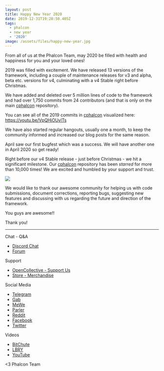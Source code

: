 ```yaml
---
layout: post
title: Happy New Year 2020
date: 2019-12-31T19:28:50.405Z
tags:
  - phalcon
  - new year
  - '2020'
image: /assets/files/happy-new-year.jpg
---
```

From all of us at the Phalcon Team, may 2020 be filled with health and happiness for you and your loved ones!

<!--more-->

2019 was filled with excitement. We have released 13 versions of the framework, including a couple of maintenance releases for v3 and alpha, beta etc. versions for v4, culminating with a v4 Stable right before Christmas.

We have added and deleted over 5 million lines of code to the framework and had over 1,750 commits from 24 contributors (and that is only on the main [cphalcon](https://github.com/phalcon/cphalcon) repository).

You can see all of the 2019 commits in [cphalcon](https://github.com/phalcon/cphalcon) visualized here: <https://youtu.be/VpQHjOUvlTs>

We have also started regular hangouts, usually one a month, to keep the community informed and increased our blog posts for the same reason.

April saw our first bugfest which was a success. We will have another one in April 2020 so get ready! 

Right before our v4 Stable release - just before Christmas - we hit a significant milestone. Our [cphalcon](https://github.com/phalcon/cphalcon) repository has been *starred* for more than 10,000 times! We are excited and humbled by your support and trust.

![](/assets/files/stars.png)

We would like to thank our awesome community for helping us with code submissions, document corrections, reporting bugs, suggesting new features and discussing with us regarding the future and direction of the framework. 

You guys are awesome!!

Thank you!

<hr>

Chat - Q&A

* [Discord Chat](https://phalcon.io/discord)
* [Forum](https://phalcon.link/forum)

Support

* [OpenCollective - Support Us](https://phalcon.io/fund)
* [Store - Merchandise](https://phalcon.io/store)

Social Media

* [Telegram](https://phalcon.io/telegram)
* [Gab](https://phalcon.io/gab)
* [MeWe](https://phalcon.io/mewe)
* [Parler](https://phalcon.io/parler)
* [Reddit](https://phalcon.io/reddit)
* [Facebook](https://phalcon.io/fb)
* [Twitter](https://phalcon.io/t)

Videos

* [BitChute](https://phalcon.io/bitchute)
* [LBRY](https://phalcon.io/lbry)
* [YouTube](https://phalcon.io/youtube)

<3 Phalcon Team

